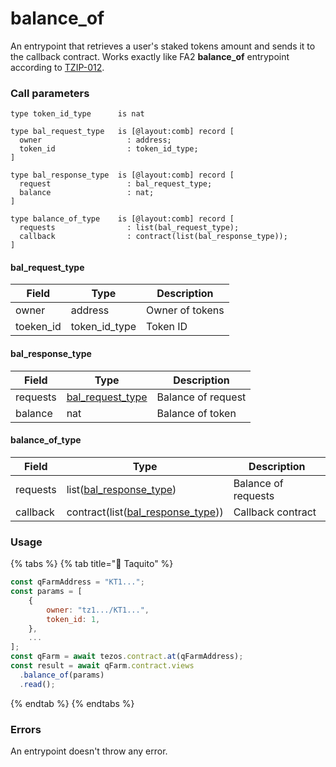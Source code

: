 # balance\_of

An entrypoint that retrieves a user's staked tokens amount and sends it to the callback contract. Works exactly like FA2 **balance\_of** entrypoint according to [TZIP-012](https://gitlab.com/tezos/tzip/-/blob/master/proposals/tzip-12/tzip-12.md).

### Call parameters

```pascaligo
type token_id_type      is nat

type bal_request_type   is [@layout:comb] record [
  owner                   : address;
  token_id                : token_id_type;
]

type bal_response_type  is [@layout:comb] record [
  request                 : bal_request_type;
  balance                 : nat;
]

type balance_of_type    is [@layout:comb] record [
  requests                : list(bal_request_type);
  callback                : contract(list(bal_response_type));
]
```

#### bal\_request\_type

| Field      | Type            | Description     |
| ---------- | --------------- | --------------- |
| owner      | address         | Owner of tokens |
| toeken\_id | token\_id\_type | Token ID        |

#### bal\_response\_type

| Field    | Type                                                    | Description        |
| -------- | ------------------------------------------------------- | ------------------ |
| requests | [bal\_request\_type](balance\_of.md#bal\_request\_type) | Balance of request |
| balance  | nat                                                     | Balance of token   |

#### balance\_of\_type

| Field    | Type                                                                      | Description         |
| -------- | ------------------------------------------------------------------------- | ------------------- |
| requests | list([bal\_response\_type](balance\_of.md#bal\_response\_type))           | Balance of requests |
| callback | contract(list([bal\_response\_type](balance\_of.md#bal\_response\_type))) | Callback contract   |

### Usage

{% tabs %}
{% tab title="🌮 Taquito" %}
```javascript
const qFarmAddress = "KT1...";
const params = [
    {
        owner: "tz1.../KT1...",
        token_id: 1,
    },
    ...
];
const qFarm = await tezos.contract.at(qFarmAddress);
const result = await qFarm.contract.views
  .balance_of(params)
  .read();
```
{% endtab %}
{% endtabs %}

### Errors

An entrypoint doesn't throw any error.
